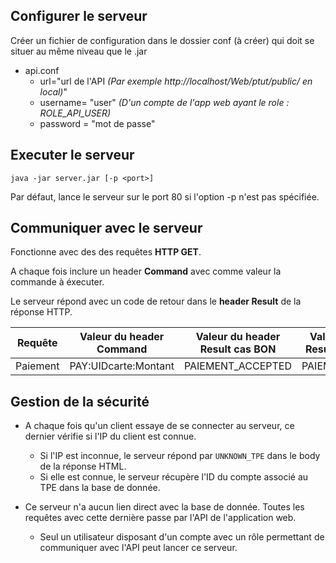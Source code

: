 ## Configurer le serveur

Créer un fichier de configuration dans le dossier conf (à créer) qui doit se situer au même niveau que le .jar

* api.conf 
    * url="url de l'API *(Par exemple http://localhost/Web/ptut/public/ en local)*"
    * username= "user" *(D'un compte de l'app web ayant le role : ROLE_API_USER)*
    * password = "mot de passe"

## Executer le serveur

```java -jar server.jar [-p <port>]```

Par défaut, lance le serveur sur le port 80 si l'option -p n'est pas spécifiée.

## Communiquer avec le serveur

Fonctionne avec des des requêtes **HTTP GET**.

A chaque fois inclure un header **Command** avec comme valeur la commande à éxecuter.

Le serveur répond avec un code de retour dans le **header Result** de la réponse HTTP.

| Requête | Valeur du header Command | Valeur du header Result cas BON | Valeur du header Result cas ERREUR |
| --------------- | --------------- | --------------- | ---------------- |
| Paiement | PAY:UIDcarte:Montant | PAIEMENT_ACCEPTED | PAIEMENT_REFUSED |

## Gestion de la sécurité

* A chaque fois qu'un client essaye de se connecter au serveur, ce dernier
vérifie si l'IP du client est connue.
    * Si l'IP est inconnue, le serveur répond par ```UNKNOWN_TPE``` dans le body de la réponse HTML.
    * Si elle est connue, le serveur récupère l'ID du compte associé au TPE dans la base de donnée. 
    
* Ce serveur n'a aucun lien direct avec la base de donnée.
    Toutes les requêtes avec cette dernière passe par l'API de l'application web.
    * Seul un utilisateur disposant d'un compte avec un rôle permettant de communiquer avec l'API 
        peut lancer ce serveur.

